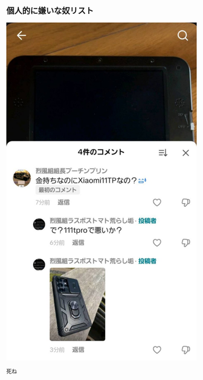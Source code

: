 ## 個人的に嫌いな奴リスト

![こいつだけは許さん](https://raw.githubusercontent.com/rasutoma/Utilize-the-regulations.-/refs/heads/main/%E7%94%BB%E5%83%8F/1760679186500.jpg)

死ね
